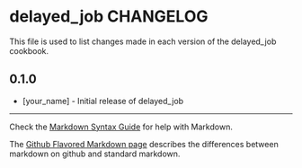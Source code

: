 delayed_job CHANGELOG
=====================

This file is used to list changes made in each version of the delayed_job cookbook.

0.1.0
-----
- [your_name] - Initial release of delayed_job

- - -
Check the [Markdown Syntax Guide](http://daringfireball.net/projects/markdown/syntax) for help with Markdown.

The [Github Flavored Markdown page](http://github.github.com/github-flavored-markdown/) describes the differences between markdown on github and standard markdown.
